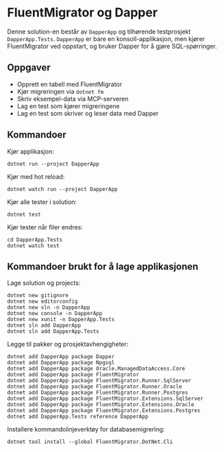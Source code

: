 # FluentMigrator og Dapper

Denne solution-en består av `DapperApp` og tilhørende testprosjekt `DapperApp.Tests`.
`DapperApp` er bare en konsoll-applikasjon, men kjører FluentMigrator ved oppstart, og bruker Dapper for å gjøre SQL-spørringer.

## Oppgaver

- Opprett en tabell med FluentMigrator
- Kjør migreringen via `dotnet fm`
- Skriv eksempel-data via MCP-serveren
- Lag en test som kjører migreringene
- Lag en test som skriver og leser data med Dapper

## Kommandoer

Kjør applikasjon:

```
dotnet run --project DapperApp
```

Kjør med hot reload:

```
dotnet watch run --project DapperApp
```

Kjør alle tester i solution:

```
dotnet test
```

Kjør tester når filer endres:

```
cd DapperApp.Tests
dotnet watch test
```

## Kommandoer brukt for å lage applikasjonen

Lage solution og projects:

```
dotnet new gitignore
dotnet new editorconfig
dotnet new sln -n DapperApp
dotnet new console -n DapperApp
dotnet new xunit -n DapperApp.Tests
dotnet sln add DapperApp
dotnet sln add DapperApp.Tests
```

Legge til pakker og prosjektavhengigheter:

```
dotnet add DapperApp package Dapper
dotnet add DapperApp package Npgsql
dotnet add DapperApp package Oracle.ManagedDataAccess.Core
dotnet add DapperApp package FluentMigrator
dotnet add DapperApp package FluentMigrator.Runner.SqlServer
dotnet add DapperApp package FluentMigrator.Runner.Oracle
dotnet add DapperApp package FluentMigrator.Runner.Postgres
dotnet add DapperApp package FluentMigrator.Extensions.SqlServer
dotnet add DapperApp package FluentMigrator.Extensions.Oracle
dotnet add DapperApp package FluentMigrator.Extensions.Postgres
dotnet add DapperApp.Tests reference DapperApp
```

Installere kommandolinjeverktøy for databasemigrering:

```
dotnet tool install --global FluentMigrator.DotNet.Cli
```
